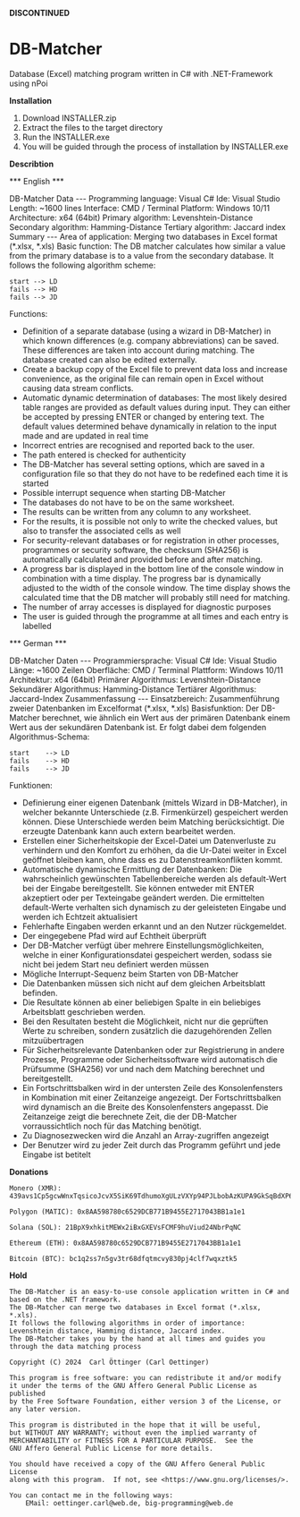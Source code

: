 **DISCONTINUED**
# DB-Matcher
Database (Excel) matching program written in C# with .NET-Framework using nPoi

**Installation**

1. Download INSTALLER.zip
2. Extract the files to the target directory
3. Run the INSTALLER.exe
4. You will be guided through the process of installation by INSTALLER.exe

**Describtion**

*** English ***

DB-Matcher
Data ---
Programming language: Visual C#
Ide: Visual Studio
Length: ~1600 lines
Interface: CMD / Terminal
Platform: Windows 10/11
Architecture: x64 (64bit)
Primary algorithm: Levenshtein-Distance
Secondary algorithm:	Hamming-Distance
Tertiary algorithm: Jaccard index
Summary ---
Area of application: Merging two databases in Excel format (*.xlsx, *.xls)
Basic function: The DB matcher calculates how similar a value from the primary database is to a value from the secondary database. It follows the following algorithm scheme: 

    start --> LD
    fails --> HD
    fails --> JD

Functions:
- Definition of a separate database (using a wizard in DB-Matcher) in which known differences (e.g. company abbreviations) can be saved. These differences are taken into account during matching. The database created can also be edited externally. 
- Create a backup copy of the Excel file to prevent data loss and increase convenience, as the original file can remain open in Excel without causing data stream conflicts.
- Automatic dynamic determination of databases: The most likely desired table ranges are provided as default values during input. They can either be accepted by pressing ENTER or changed by entering text. The default values determined behave dynamically in relation to the input made and are updated in real time
- Incorrect entries are recognised and reported back to the user.
- The path entered is checked for authenticity
- The DB-Matcher has several setting options, which are saved in a configuration file so that they do not have to be redefined each time it is started
- Possible interrupt sequence when starting DB-Matcher
- The databases do not have to be on the same worksheet. 
- The results can be written from any column to any worksheet.
- For the results, it is possible not only to write the checked values, but also to transfer the associated cells as well
- For security-relevant databases or for registration in other processes, programmes or security software, the checksum (SHA256) is automatically calculated and provided before and after matching. 
- A progress bar is displayed in the bottom line of the console window in combination with a time display. The progress bar is dynamically adjusted to the width of the console window. The time display shows the calculated time that the DB matcher will probably still need for matching.
- The number of array accesses is displayed for diagnostic purposes
- The user is guided through the programme at all times and each entry is labelled

*** German ***

DB-Matcher
Daten ---
Programmiersprache:	Visual C#
Ide:				Visual Studio
Länge:				~1600 Zeilen
Oberfläche:			CMD / Terminal
Plattform:			Windows 10/11
Architektur:			x64 (64bit)
Primärer Algorithmus:	Levenshtein-Distance
Sekundärer Algorithmus:	Hamming-Distance
Tertiärer Algorithmus:	Jaccard-Index
Zusammenfassung ---
Einsatzbereich:	Zusammenführung zweier Datenbanken im Excelformat (*.xlsx, *.xls)
Basisfunktion:		Der DB-Matcher berechnet, wie ähnlich ein Wert aus der primären Datenbank einem Wert aus der sekundären Datenbank ist. Er folgt dabei dem folgenden Algorithmus-Schema: 

    start    --> LD
    fails    --> HD
    fails    --> JD


Funktionen:
-	Definierung einer eigenen Datenbank (mittels Wizard in DB-Matcher), in welcher bekannte Unterschiede (z.B. Firmenkürzel) gespeichert werden können. Diese Unterschiede werden beim Matching berücksichtigt. Die erzeugte Datenbank kann auch extern bearbeitet werden. 
-	Erstellen einer Sicherheitskopie der Excel-Datei um Datenverluste zu verhindern und den Komfort zu erhöhen, da die Ur-Datei weiter in Excel geöffnet bleiben kann, ohne dass es zu Datenstreamkonflikten kommt.
-	Automatische dynamische Ermittlung der Datenbanken: Die wahrscheinlich gewünschten Tabellenbereiche werden als default-Wert bei der Eingabe bereitgestellt. Sie können entweder mit ENTER akzeptiert oder per Texteingabe geändert werden. Die ermittelten default-Werte verhalten sich dynamisch zu der geleisteten Eingabe und werden ich Echtzeit aktualisiert
-	Fehlerhafte Eingaben werden erkannt und an den Nutzer rückgemeldet.
-	Der eingegebene Pfad wird auf Echtheit überprüft
-	Der DB-Matcher verfügt über mehrere Einstellungsmöglichkeiten, welche in einer Konfigurationsdatei  gespeichert werden, sodass sie nicht bei jedem Start neu definiert werden müssen
-	Mögliche Interrupt-Sequenz beim Starten von DB-Matcher
-	Die Datenbanken müssen sich nicht auf dem gleichen Arbeitsblatt befinden. 
-	Die Resultate können ab einer beliebigen Spalte in ein beliebiges Arbeitsblatt geschrieben werden.
-	Bei den Resultaten besteht die Möglichkeit, nicht nur die geprüften Werte zu schreiben, sondern zusätzlich die dazugehörenden Zellen mitzuübertragen
-	Für Sicherheitsrelevante Datenbanken oder zur Registrierung in andere Prozesse, Programme oder Sicherheitssoftware wird automatisch die Prüfsumme (SHA256) vor und nach dem Matching berechnet und bereitgestellt. 
-	Ein Fortschrittsbalken wird in der untersten Zeile des Konsolenfensters in Kombination mit einer Zeitanzeige angezeigt. Der Fortschrittsbalken wird dynamisch an die Breite des Konsolenfensters angepasst. Die Zeitanzeige zeigt die berechnete Zeit, die der DB-Matcher vorraussichtlich noch für das Matching benötigt.
-	Zu Diagnosezwecken wird die Anzahl an Array-zugriffen angezeigt
-	Der Benutzer wird zu jeder Zeit durch das Programm geführt und jede Eingabe ist betitelt

**Donations**

    Monero (XMR): 439avs1Cp5gcwWnxTqsicoJcvX5SiK69TdhumoXgULzVXYp94PJLbobAzKUPA9GkSqBdXP6cgRb4dEpSEGAgdUkTHjcVsaG

    Polygon (MATIC): 0x8AA598780c6529DCB771B9455E2717043BB1a1e1

    Solana (SOL): 21BpX9xhkitMEWx2iBxGXEVsFCMF9huViud24NbrPqNC

    Ethereum (ETH): 0x8AA598780c6529DCB771B9455E2717043BB1a1e1

    Bitcoin (BTC): bc1q2ss7n5gv3tr68dfqtmcvy830pj4clf7wqxztk5


**Hold**


    The DB-Matcher is an easy-to-use console application written in C# and based on the .NET framework. 
    The DB-Matcher can merge two databases in Excel format (*.xlsx, *.xls). 
    It follows the following algorithms in order of importance: Levenshtein distance, Hamming distance, Jaccard index. 
    The DB-Matcher takes you by the hand at all times and guides you through the data matching process    

    Copyright (C) 2024  Carl Öttinger (Carl Oettinger)

    This program is free software: you can redistribute it and/or modify
    it under the terms of the GNU Affero General Public License as published
    by the Free Software Foundation, either version 3 of the License, or
    any later version.

    This program is distributed in the hope that it will be useful,
    but WITHOUT ANY WARRANTY; without even the implied warranty of
    MERCHANTABILITY or FITNESS FOR A PARTICULAR PURPOSE.  See the
    GNU Affero General Public License for more details.

    You should have received a copy of the GNU Affero General Public License
    along with this program.  If not, see <https://www.gnu.org/licenses/>.

    You can contact me in the following ways:
        EMail: oettinger.carl@web.de, big-programming@web.de

